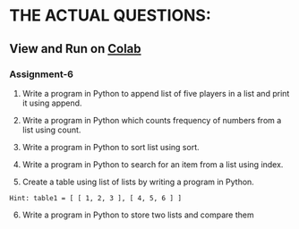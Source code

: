 # THE ACTUAL QUESTIONS:

## View and Run on [Colab](https://colab.research.google.com/drive/1qa5AkZeyJjUcxpY6uIDh4TEFaL3izE3u?usp=sharing)

### Assignment-6

1) Write a program in Python to append list of five players in a list and print it using append.

2) Write a program in Python which counts frequency of numbers from a list using count.

3) Write a program in Python to sort list using sort.

4) Write a program in Python to search for an item from a list using index.

5) Create a table using list of lists by writing a program in Python.

```
Hint: table1 = [ [ 1, 2, 3 ], [ 4, 5, 6 ] ]
```

6) Write a program in Python to store two lists and compare them